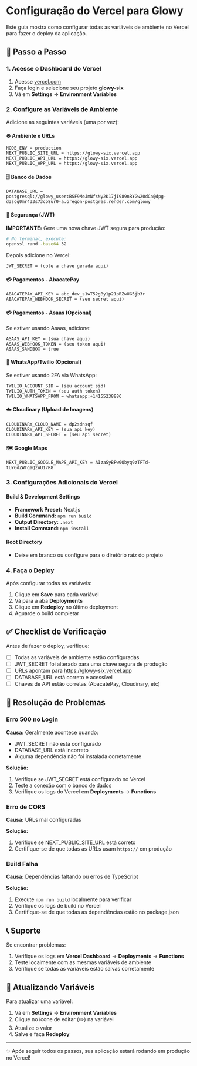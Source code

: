 # Configuração do Vercel para Glowy

Este guia mostra como configurar todas as variáveis de ambiente no Vercel para fazer o deploy da aplicação.

## 🚀 Passo a Passo

### 1. Acesse o Dashboard do Vercel

1. Acesse [vercel.com](https://vercel.com)
2. Faça login e selecione seu projeto **glowy-six**
3. Vá em **Settings** → **Environment Variables**

### 2. Configure as Variáveis de Ambiente

Adicione as seguintes variáveis (uma por vez):

#### ⚙️ Ambiente e URLs

```
NODE_ENV = production
NEXT_PUBLIC_SITE_URL = https://glowy-six.vercel.app
NEXT_PUBLIC_API_URL = https://glowy-six.vercel.app
NEXT_PUBLIC_APP_URL = https://glowy-six.vercel.app
```

#### 🗄️ Banco de Dados

```
DATABASE_URL = postgresql://glowy_user:BSF9MeJmNfsNy2K17jI989nRYGw20dCa@dpg-d3scg0mr433s73co8ur0-a.oregon-postgres.render.com/glowy
```

#### 🔐 Segurança (JWT)

**IMPORTANTE:** Gere uma nova chave JWT segura para produção:

```bash
# No terminal, execute:
openssl rand -base64 32
```

Depois adicione no Vercel:

```
JWT_SECRET = (cole a chave gerada aqui)
```

#### 💳 Pagamentos - AbacatePay

```
ABACATEPAY_API_KEY = abc_dev_s1wT52gBy1p21pRZwUG5jb3r
ABACATEPAY_WEBHOOK_SECRET = (seu secret aqui)
```

#### 💳 Pagamentos - Asaas (Opcional)

Se estiver usando Asaas, adicione:

```
ASAAS_API_KEY = (sua chave aqui)
ASAAS_WEBHOOK_TOKEN = (seu token aqui)
ASAAS_SANDBOX = true
```

#### 📱 WhatsApp/Twilio (Opcional)

Se estiver usando 2FA via WhatsApp:

```
TWILIO_ACCOUNT_SID = (seu account sid)
TWILIO_AUTH_TOKEN = (seu auth token)
TWILIO_WHATSAPP_FROM = whatsapp:+14155238886
```

#### ☁️ Cloudinary (Upload de Imagens)

```
CLOUDINARY_CLOUD_NAME = dp2sdnsqf
CLOUDINARY_API_KEY = (sua api key)
CLOUDINARY_API_SECRET = (seu api secret)
```

#### 🗺️ Google Maps

```
NEXT_PUBLIC_GOOGLE_MAPS_API_KEY = AIzaSyBFw0Qbyq9zTFTd-tUY6dZWTgaQzuU17R8
```

### 3. Configurações Adicionais do Vercel

#### Build & Development Settings

- **Framework Preset:** Next.js
- **Build Command:** `npm run build`
- **Output Directory:** `.next`
- **Install Command:** `npm install`

#### Root Directory

- Deixe em branco ou configure para o diretório raiz do projeto

### 4. Faça o Deploy

Após configurar todas as variáveis:

1. Clique em **Save** para cada variável
2. Vá para a aba **Deployments**
3. Clique em **Redeploy** no último deployment
4. Aguarde o build completar

## ✅ Checklist de Verificação

Antes de fazer o deploy, verifique:

- [ ] Todas as variáveis de ambiente estão configuradas
- [ ] JWT_SECRET foi alterado para uma chave segura de produção
- [ ] URLs apontam para https://glowy-six.vercel.app
- [ ] DATABASE_URL está correto e acessível
- [ ] Chaves de API estão corretas (AbacatePay, Cloudinary, etc)

## 🐛 Resolução de Problemas

### Erro 500 no Login

**Causa:** Geralmente acontece quando:
- JWT_SECRET não está configurado
- DATABASE_URL está incorreto
- Alguma dependência não foi instalada corretamente

**Solução:**
1. Verifique se JWT_SECRET está configurado no Vercel
2. Teste a conexão com o banco de dados
3. Verifique os logs do Vercel em **Deployments** → **Functions**

### Erro de CORS

**Causa:** URLs mal configuradas

**Solução:**
1. Verifique se NEXT_PUBLIC_SITE_URL está correto
2. Certifique-se de que todas as URLs usam `https://` em produção

### Build Falha

**Causa:** Dependências faltando ou erros de TypeScript

**Solução:**
1. Execute `npm run build` localmente para verificar
2. Verifique os logs de build no Vercel
3. Certifique-se de que todas as dependências estão no package.json

## 📞 Suporte

Se encontrar problemas:

1. Verifique os logs em **Vercel Dashboard** → **Deployments** → **Functions**
2. Teste localmente com as mesmas variáveis de ambiente
3. Verifique se todas as variáveis estão salvas corretamente

## 🔄 Atualizando Variáveis

Para atualizar uma variável:

1. Vá em **Settings** → **Environment Variables**
2. Clique no ícone de editar (✏️) na variável
3. Atualize o valor
4. Salve e faça **Redeploy**

---

✨ Após seguir todos os passos, sua aplicação estará rodando em produção no Vercel!
